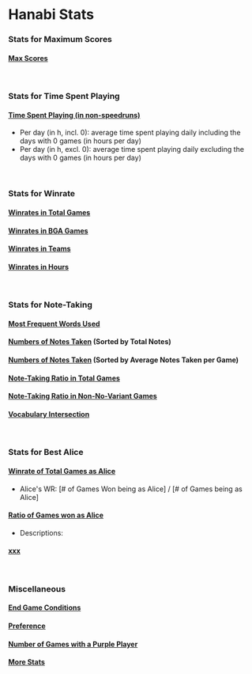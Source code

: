 # Hanabi Stats

### Stats for Maximum Scores

#### [Max Scores](output/total_max_scores.tsv)

<br/>

### Stats for Time Spent Playing

#### [Time Spent Playing (in non-speedruns)](output/time/times_spent.tsv)
- Per day (in h, incl. 0): average time spent playing daily including the days with 0 games (in hours per day)
- Per day (in h, excl. 0): average time spent playing daily excluding the days with 0 games (in hours per day)

<br/>

### Stats for Winrate

#### [Winrates in Total Games](output/winrate/highest_wr_all.tsv)

#### [Winrates in BGA Games](output/winrate/highest_wr_bga.tsv)

#### [Winrates in Teams](output/winrate/teams_wr.tsv)

#### [Winrates in Hours](output/time/hours_wr.tsv)

<br/>

### Stats for Note-Taking

#### [Most Frequent Words Used](output/notes/frequent_words.tsv)

#### [Numbers of Notes Taken](output/notes/notes_count.tsv) (Sorted by Total Notes)

#### [Numbers of Notes Taken](output/notes/notes_count_sorted.tsv) (Sorted by Average Notes Taken per Game)

#### [Note-Taking Ratio in Total Games](output/notes/notes_rates.tsv)

#### [Note-Taking Ratio in Non-No-Variant Games](output/notes/notes_rates_2.tsv)

#### [Vocabulary Intersection](output/notes/vocabulary_intersection.tsv)

<br/>

### Stats for Best Alice
#### [Winrate of Total Games as Alice](output/winrate/alice/starting_player_rate.tsv)
- Alice's WR: [# of Games Won being as Alice] / [# of Games being as Alice]
#### [Ratio of Games won as Alice](output/winrate/alice/starting_player_rate_2.tsv)
- Descriptions:
#### [xxx](output/winrate/alice/starting_player_upd.tsv)

<br/>

### Miscellaneous

#### [End Game Conditions](output/end_condition.tsv)

#### [Preference](output/preference.tsv)

#### [Number of Games with a Purple Player](output/purples.tsv)

#### [More Stats](output/up_to_date_stats.tsv)
